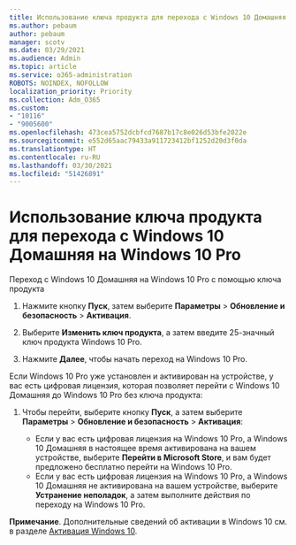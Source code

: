 ```yaml
---
title: Использование ключа продукта для перехода с Windows 10 Домашняя на Windows 10 Pro
ms.author: pebaum
author: pebaum
manager: scotv
ms.date: 03/29/2021
ms.audience: Admin
ms.topic: article
ms.service: o365-administration
ROBOTS: NOINDEX, NOFOLLOW
localization_priority: Priority
ms.collection: Adm_O365
ms.custom:
- "10116"
- "9005600"
ms.openlocfilehash: 473cea5752dcbfcd7687b17c8e026d53bfe2022e
ms.sourcegitcommit: e552d65aac79433a911723412bf1252d20d3f0da
ms.translationtype: HT
ms.contentlocale: ru-RU
ms.lasthandoff: 03/30/2021
ms.locfileid: "51426891"
---
```

# <a name="use-a-product-key-to-upgrade-windows-10-home-to-windows-10-pro"></a>Использование ключа продукта для перехода с Windows 10 Домашняя на Windows 10 Pro

Переход с Windows 10 Домашняя на Windows 10 Pro с помощью ключа продукта

1. Нажмите кнопку **Пуск**, затем выберите **Параметры** > **Обновление и безопасность** > **Активация**.

1. Выберите **Изменить ключ продукта**, а затем введите 25-значный ключ продукта Windows 10 Pro.

1. Нажмите **Далее**, чтобы начать переход на Windows 10 Pro.

Если Windows 10 Pro уже установлен и активирован на устройстве, у вас есть цифровая лицензия, которая позволяет перейти с Windows 10 Домашняя до Windows 10 Pro без ключа продукта:

1. Чтобы перейти, выберите кнопку **Пуск**, а затем выберите **Параметры** > **Обновление и безопасность** > **Активация**:

    - Если у вас есть цифровая лицензия на Windows 10 Pro, а Windows 10 Домашняя в настоящее время активирована на вашем устройстве, выберите **Перейти в Microsoft Store**, и вам будет предложено бесплатно перейти на Windows 10 Pro.
    - Если у вас есть цифровая лицензия на Windows 10 Pro, а Windows 10 Домашняя не активирована на вашем устройстве, выберите **Устранение неполадок**, а затем выполните действия по переходу на Windows 10 Pro.

**Примечание**. Дополнительные сведений об активации в Windows 10 см. в разделе [Активация Windows 10](https://support.microsoft.com/windows/activate-windows-10-c39005d4-95ee-b91e-b399-2820fda32227).